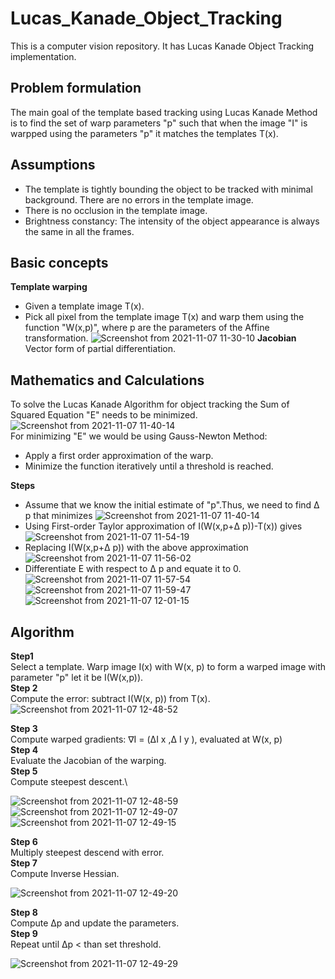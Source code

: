 # Lucas_Kanade_Object_Tracking
This is a computer vision repository. It has Lucas Kanade Object Tracking implementation.

## Problem formulation
The main goal of the template based tracking using Lucas Kanade Method is to find the set of warp parameters "p" such that when the image  "I" is warpped using the parameters "p" it matches the templates T(x).
## Assumptions 
-  The template is tightly bounding the object to be tracked with minimal background. There are no errors in the template image.
-  There is no occlusion in the template image.
-  Brightness constancy: The intensity of the object appearance is always the same in all the frames.
## Basic concepts 
**Template warping**
- Given a template image T(x).
- Pick all pixel from the template image T(x) and warp them using the function "W(x,p)", where p are the parameters of the Affine transformation.
![Screenshot from 2021-11-07 11-30-10](https://user-images.githubusercontent.com/93336207/140653460-6b0718c2-d446-4796-80ff-e71b951cea4c.png)
**Jacobian**
Vector form of partial differentiation.
## Mathematics and Calculations
To solve the Lucas Kanade Algorithm for object tracking the Sum of Squared Equation "E" needs to be minimized.
![Screenshot from 2021-11-07 11-40-14](https://user-images.githubusercontent.com/93336207/140653789-d07583f1-2a5c-4629-b594-80c6da7f6e16.png)\
For minimizing "E" we would be using Gauss-Newton Method:
- Apply a first order approximation of the warp. 
- Minimize the function iteratively until a threshold is reached.

**Steps**
- Assume that we know the initial estimate of "p".Thus, we need to find &#916; p that minimizes 
![Screenshot from 2021-11-07 11-40-14](https://user-images.githubusercontent.com/93336207/140653789-d07583f1-2a5c-4629-b594-80c6da7f6e16.png)
- Using First-order Taylor approximation of I(W(x,p+&#916; p))-T(x)) gives
![Screenshot from 2021-11-07 11-54-19](https://user-images.githubusercontent.com/93336207/140654222-e1d0e799-aa5c-4190-85df-46b6eee51e66.png)
- Replacing  I(W(x,p+&#916; p)) with the above approximation 
![Screenshot from 2021-11-07 11-56-02](https://user-images.githubusercontent.com/93336207/140654251-53525003-10d9-46ee-9fab-7f2c914f99f2.png)
- Differentiate E with respect to &#916; p and equate it to 0.
![Screenshot from 2021-11-07 11-57-54](https://user-images.githubusercontent.com/93336207/140654306-c844d1d5-0f28-4869-bbee-9e945d06a038.png)
![Screenshot from 2021-11-07 11-59-47](https://user-images.githubusercontent.com/93336207/140654390-72419272-3225-40c1-baff-48cff5888513.png)
![Screenshot from 2021-11-07 12-01-15](https://user-images.githubusercontent.com/93336207/140654426-d28e82d8-8a30-4611-9240-72b120bcf887.png)
## Algorithm
**Step1** \
Select a template. Warp image I(x) with W(x, p) to form a warped image with parameter "p" let it be I(W(x,p)).\
**Step 2**\
Compute the error: subtract I(W(x, p)) from T(x).\
![Screenshot from 2021-11-07 12-48-52](https://user-images.githubusercontent.com/93336207/140659763-54175aa8-b32d-46c4-932c-9080c7f07da7.png)

**Step 3**\
Compute warped gradients: ∇I = (&#916;I x ,&#916; I y ), evaluated at W(x, p)\
**Step 4**\
Evaluate the Jacobian of the warping.\
**Step 5**\
Compute steepest descent.\

![Screenshot from 2021-11-07 12-48-59](https://user-images.githubusercontent.com/93336207/140659778-927a3579-f682-48b9-a072-3501f95bf69e.png)
![Screenshot from 2021-11-07 12-49-07](https://user-images.githubusercontent.com/93336207/140659810-94256cc4-99bc-4f91-b0fe-fe3cee240f96.png)
![Screenshot from 2021-11-07 12-49-15](https://user-images.githubusercontent.com/93336207/140659840-cde7dc86-68bf-479e-845b-bd7d0b14edb9.png)

**Step 6**\
Multiply steepest descend with error.\
**Step 7**\
Compute Inverse Hessian.

![Screenshot from 2021-11-07 12-49-20](https://user-images.githubusercontent.com/93336207/140659862-6a008edc-4c9b-4bf1-9b75-7bf7ae46c040.png)

**Step 8**\
Compute &#916;p and update the parameters.\
**Step 9**\
Repeat until &#916;p < than set threshold.

![Screenshot from 2021-11-07 12-49-29](https://user-images.githubusercontent.com/93336207/140659890-9607e7e8-de17-4ff5-b715-d35ad9de7e32.png)







